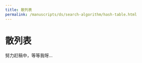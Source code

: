 ```yaml
---
title: 散列表
permalink: /manuscripts/ds/search-algorithm/hash-table.html
---
```


# 散列表

努力赶稿中，等等我呀...
